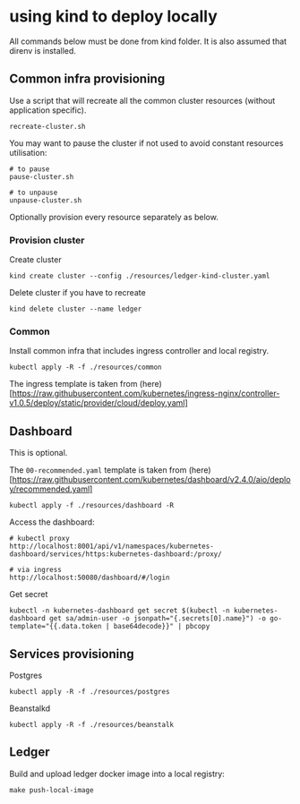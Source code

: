 # using kind to deploy locally

All commands below must be done from kind folder. It is also assumed that direnv is installed.

## Common infra provisioning

Use a script that will recreate all the common cluster resources (without application specific).
```
recreate-cluster.sh
```

You may want to pause the cluster if not used to avoid constant resources utilisation:
```
# to pause
pause-cluster.sh

# to unpause
unpause-cluster.sh
```

Optionally provision every resource separately as below.

### Provision cluster

Create cluster
```
kind create cluster --config ./resources/ledger-kind-cluster.yaml
```

Delete cluster if you have to recreate
```
kind delete cluster --name ledger
```

### Common

Install common infra that includes ingress controller and local registry.
```
kubectl apply -R -f ./resources/common
```

The ingress template is taken from (here)[https://raw.githubusercontent.com/kubernetes/ingress-nginx/controller-v1.0.5/deploy/static/provider/cloud/deploy.yaml]


## Dashboard

This is optional.

The `00-recommended.yaml` template is taken from (here)[https://raw.githubusercontent.com/kubernetes/dashboard/v2.4.0/aio/deploy/recommended.yaml]
```
kubectl apply -f ./resources/dashboard -R
```

Access the dashboard:
```
# kubectl proxy
http://localhost:8001/api/v1/namespaces/kubernetes-dashboard/services/https:kubernetes-dashboard:/proxy/

# via ingress
http://localhost:50080/dashboard/#/login
```

Get secret
```
kubectl -n kubernetes-dashboard get secret $(kubectl -n kubernetes-dashboard get sa/admin-user -o jsonpath="{.secrets[0].name}") -o go-template="{{.data.token | base64decode}}" | pbcopy
```

## Services provisioning

Postgres
```
kubectl apply -R -f ./resources/postgres
```

Beanstalkd
```
kubectl apply -R -f ./resources/beanstalk
```

## Ledger

Build and upload ledger docker image into a local registry:
```
make push-local-image
```